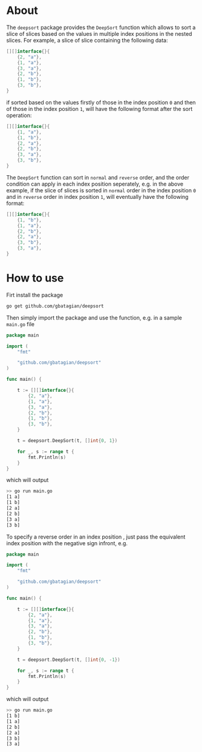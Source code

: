 # About
The `deepsort` package provides the `DeepSort` function which allows to sort a slice of slices based on the values in multiple index positions in the nested slices. For example, a slice of slice containing the following data:

```go
[][]interface{}{
    {2, "a"},
    {1, "a"},
    {3, "a"},
    {2, "b"},
    {1, "b"},
    {3, "b"},
}
```

if sorted based on the values firstly of those in the index position `0` and then of those in the index position `1`, will have the following format after the sort operation:

```go
[][]interface{}{
    {1, "a"},
    {1, "b"},
    {2, "a"},
    {2, "b"},
    {3, "a"},
    {3, "b"},
}
```

The `DeepSort` function can sort in `normal` and `reverse` order, and the order condition can apply in each index position seperately, e.g. in the above example, if the slice of slices is sorted in `normal` order in the index position `0` and in `reverse` order in index position `1`, will eventually have the following format:

```go
[][]interface{}{
    {1, "b"},
    {1, "a"},
    {2, "b"},
    {2, "a"},
    {3, "b"},
    {3, "a"},
}
```

# How to use

Firt install the package
```bash
go get github.com/gbatagian/deepsort
```

Then simply import the package and use the function, e.g. in a sample `main.go` file
```go
package main

import (
	"fmt"

	"github.com/gbatagian/deepsort"
)

func main() {

	t := [][]interface{}{
		{2, "a"},
		{1, "a"},
		{3, "a"},
		{2, "b"},
		{1, "b"},
		{3, "b"},
	}

	t = deepsort.DeepSort(t, []int{0, 1})

	for _, s := range t {
		fmt.Println(s)
	}
}
```
which will output
```bash
>> go run main.go
[1 a]
[1 b]
[2 a]
[2 b]
[3 a]
[3 b]
```
To specify a reverse order in an index position , just pass the equivalent index position with the negative sign infront, e.g.
```go
package main

import (
	"fmt"

	"github.com/gbatagian/deepsort"
)

func main() {

	t := [][]interface{}{
		{2, "a"},
		{1, "a"},
		{3, "a"},
		{2, "b"},
		{1, "b"},
		{3, "b"},
	}

	t = deepsort.DeepSort(t, []int{0, -1})

	for _, s := range t {
		fmt.Println(s)
	}
}
```
which will output
```bash
>> go run main.go
[1 b]
[1 a]
[2 b]
[2 a]
[3 b]
[3 a]
```